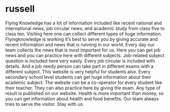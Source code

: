 # russell
Flying Knowledge has a lot of information included like recent national and international news, job circular news, and academic study from class five to class ten. Visiting here one can collect different types of huge information. Flyingknowledge is working it’s best to serve you by giving accurate and recent information and news that is running in our world. Every day our team collects the news that is most important for us. Here you can get job news and you can practice here with different subjects. Job-related subject question is included here very easily.  Every job circular is included with details. And a job needy person can take part in different exams with a different subject. This website is very helpful for students also. Every secondary school level students can get huge information about their academic subject. The website can be a co-operator for every student like their teacher. They can also practice here by giving the exam. Any type of result is published on our website. Health is more important than money, so you can get information about health and food benefits. Our team always tries to serve the visitor. Stay with us.
